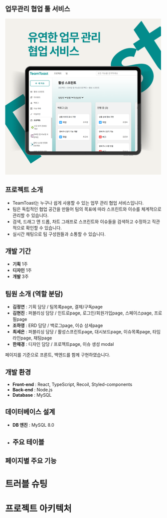## 업무관리 협업 툴 서비스
<img src="https://github.com/CuteSeeun/Web-TeamToast/blob/main/cover.png" alt="홈 화면 예시" width="500" />

## 프로젝트 소개
- TeamToast는 누구나 쉽게 사용할 수 있는 업무 관리 협업 서비스입니다.
- 팀은 독립적인 협업 공간을 만들어 팀의 목표에 따라 스프린트와 이슈를 체계적으로 관리할 수 있습니다.
- 검색, 드래그 앤 드롭, 차트 그래프로 스프린트와 이슈들을 검색하고 수정하고 직관적으로 확인할 수 있습니다.
- 실시간 채팅으로 팀 구성원들과 소통할 수 있습니다.

## 개발 기간
- **기획** 1주
- **디자인** 1주
- **개발** 3주

## 팀원 소개 (역할 분담)
- **김정연** : 기획 담당  /  팀목록page, 결제/구독page
- **김현진** : 퍼블리싱 담당  /  인트로page, 로그인/회원가입page, 스페이스page, 프로필page
- **조하영** : ERD 담당  /  백로그page, 이슈 상세page
- **최세은** : 퍼블리싱 담당  /  활성스프린트page, 대시보드page, 이슈목록page, 타임라인page, 채팅page
- **한채경** : 디자인 담당  /  프로젝트page, 이슈 생성 modal

페이지를 기준으로 프론트, 백엔드를 함께 구현하였습니다.

## 개발 환경
- **Front-end** : React, TypeScript, Recoil, Styled-components
- **Back-end** : Node.js
- **Database** : MySQL

## 데이터베이스 설계
- **DB 엔진** : MySQL 8.0
- **주요 테이블**
  - 

## 페이지별 주요 기능


# 트러블 슈팅


# 프로젝트 아키텍처

